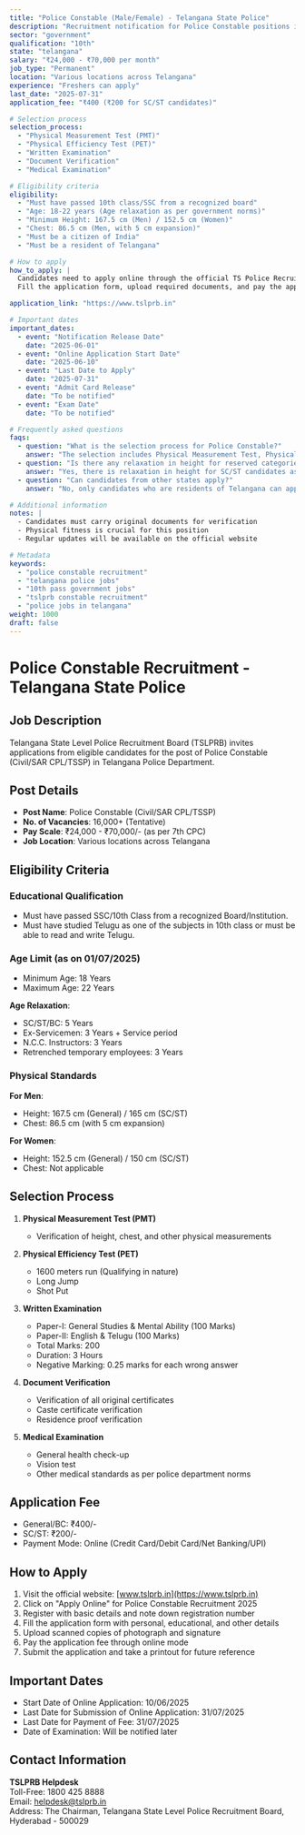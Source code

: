 ```yaml
---
title: "Police Constable (Male/Female) - Telangana State Police"
description: "Recruitment notification for Police Constable positions in Telangana State Police Department"
sector: "government"
qualification: "10th"
state: "telangana"
salary: "₹24,000 - ₹70,000 per month"
job_type: "Permanent"
location: "Various locations across Telangana"
experience: "Freshers can apply"
last_date: "2025-07-31"
application_fee: "₹400 (₹200 for SC/ST candidates)"

# Selection process
selection_process:
  - "Physical Measurement Test (PMT)"
  - "Physical Efficiency Test (PET)"
  - "Written Examination"
  - "Document Verification"
  - "Medical Examination"

# Eligibility criteria
eligibility:
  - "Must have passed 10th class/SSC from a recognized board"
  - "Age: 18-22 years (Age relaxation as per government norms)"
  - "Minimum Height: 167.5 cm (Men) / 152.5 cm (Women)"
  - "Chest: 86.5 cm (Men, with 5 cm expansion)"
  - "Must be a citizen of India"
  - "Must be a resident of Telangana"

# How to apply
how_to_apply: |
  Candidates need to apply online through the official TS Police Recruitment Board website.
  Fill the application form, upload required documents, and pay the application fee.

application_link: "https://www.tslprb.in"

# Important dates
important_dates:
  - event: "Notification Release Date"
    date: "2025-06-01"
  - event: "Online Application Start Date"
    date: "2025-06-10"
  - event: "Last Date to Apply"
    date: "2025-07-31"
  - event: "Admit Card Release"
    date: "To be notified"
  - event: "Exam Date"
    date: "To be notified"

# Frequently asked questions
faqs:
  - question: "What is the selection process for Police Constable?"
    answer: "The selection includes Physical Measurement Test, Physical Efficiency Test, Written Exam, Document Verification, and Medical Examination."
  - question: "Is there any relaxation in height for reserved categories?"
    answer: "Yes, there is relaxation in height for SC/ST candidates as per government norms."
  - question: "Can candidates from other states apply?"
    answer: "No, only candidates who are residents of Telangana can apply."

# Additional information
notes: |
  - Candidates must carry original documents for verification
  - Physical fitness is crucial for this position
  - Regular updates will be available on the official website

# Metadata
keywords:
  - "police constable recruitment"
  - "telangana police jobs"
  - "10th pass government jobs"
  - "tslprb constable recruitment"
  - "police jobs in telangana"
weight: 1000
draft: false
---
```


# Police Constable Recruitment - Telangana State Police

## Job Description

Telangana State Level Police Recruitment Board (TSLPRB) invites applications from eligible candidates for the post of Police Constable (Civil/SAR CPL/TSSP) in Telangana Police Department.

## Post Details

- **Post Name**: Police Constable (Civil/SAR CPL/TSSP)
- **No. of Vacancies**: 16,000+ (Tentative)
- **Pay Scale**: ₹24,000 - ₹70,000/- (as per 7th CPC)
- **Job Location**: Various locations across Telangana

## Eligibility Criteria

### Educational Qualification

- Must have passed SSC/10th Class from a recognized Board/Institution.
- Must have studied Telugu as one of the subjects in 10th class or must be able to read and write Telugu.

### Age Limit (as on 01/07/2025)

- Minimum Age: 18 Years
- Maximum Age: 22 Years

**Age Relaxation**:

- SC/ST/BC: 5 Years
- Ex-Servicemen: 3 Years + Service period
- N.C.C. Instructors: 3 Years
- Retrenched temporary employees: 3 Years

### Physical Standards

**For Men**:

- Height: 167.5 cm (General) / 165 cm (SC/ST)
- Chest: 86.5 cm (with 5 cm expansion)

**For Women**:

- Height: 152.5 cm (General) / 150 cm (SC/ST)
- Chest: Not applicable

## Selection Process

1. **Physical Measurement Test (PMT)**

   - Verification of height, chest, and other physical measurements

2. **Physical Efficiency Test (PET)**

   - 1600 meters run (Qualifying in nature)
   - Long Jump
   - Shot Put

3. **Written Examination**

   - Paper-I: General Studies & Mental Ability (100 Marks)
   - Paper-II: English & Telugu (100 Marks)
   - Total Marks: 200
   - Duration: 3 Hours
   - Negative Marking: 0.25 marks for each wrong answer

4. **Document Verification**

   - Verification of all original certificates
   - Caste certificate verification
   - Residence proof verification

5. **Medical Examination**
   - General health check-up
   - Vision test
   - Other medical standards as per police department norms

## Application Fee

- General/BC: ₹400/-
- SC/ST: ₹200/-
- Payment Mode: Online (Credit Card/Debit Card/Net Banking/UPI)

## How to Apply

1. Visit the official website: [www.tslprb.in](https://www.tslprb.in)
2. Click on "Apply Online" for Police Constable Recruitment 2025
3. Register with basic details and note down registration number
4. Fill the application form with personal, educational, and other details
5. Upload scanned copies of photograph and signature
6. Pay the application fee through online mode
7. Submit the application and take a printout for future reference

## Important Dates

- Start Date of Online Application: 10/06/2025
- Last Date for Submission of Online Application: 31/07/2025
- Last Date for Payment of Fee: 31/07/2025
- Date of Examination: Will be notified later

## Contact Information

**TSLPRB Helpdesk**  
Toll-Free: 1800 425 8888  
Email: helpdesk@tslprb.in  
Address: The Chairman, Telangana State Level Police Recruitment Board, Hyderabad - 500029
